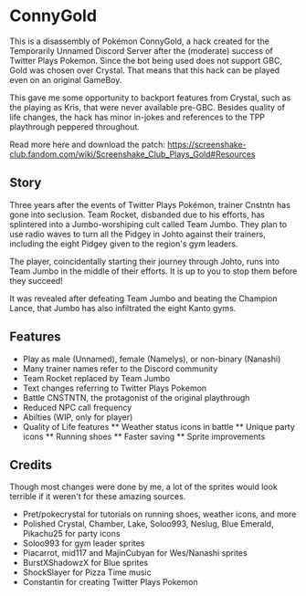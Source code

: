 # ConnyGold

This is a disassembly of Pokémon ConnyGold, a hack created for the Temporarily Unnamed Discord Server after the (moderate) success of Twitter Plays Pokemon. Since the bot being used does not support GBC, Gold was chosen over Crystal. That means that this hack can be played even on an original GameBoy.

This gave me some opportunity to backport features from Crystal, such as the playing as Kris, that were never available pre-GBC. Besides quality of life changes, the hack has minor in-jokes and references to the 
TPP playthrough peppered throughout. 

Read more here and download the patch: https://screenshake-club.fandom.com/wiki/Screenshake_Club_Plays_Gold#Resources

## Story
Three years after the events of Twitter Plays Pokémon, trainer Cnstntn has gone into seclusion. Team Rocket, disbanded due to his efforts, has splintered into a Jumbo-worshiping cult called Team Jumbo. They plan to use radio waves to turn all the Pidgey in Johto against their trainers, including the eight Pidgey given to the region's gym leaders.

The player, coincidentally starting their journey through Johto, runs into Team Jumbo in the middle of their efforts. It is up to you to stop them before they succeed!

It was revealed after defeating Team Jumbo and beating the Champion Lance, that Jumbo has also infiltrated the eight Kanto gyms. 

##  Features
* Play as male (Unnamed), female (Namelys), or non-binary (Nanashi)
* Many trainer names refer to the Discord community
* Team Rocket replaced by Team Jumbo
* Text changes referring to Twitter Plays Pokemon
* Battle CNSTNTN, the protagonist of the original playthrough
* Reduced NPC call frequency
* Abilties (WIP, only for player)
* Quality of Life features
** Weather status icons in battle
** Unique party icons
** Running shoes
** Faster saving
** Sprite improvements

## Credits
Though most changes were done by me, a lot of the sprites would look terrible if it weren't for these amazing sources.

* Pret/pokecrystal for tutorials on running shoes, weather icons, and more
* Polished Crystal, Chamber, Lake, Soloo993, Neslug, Blue Emerald, Pikachu25 for party icons
* Soloo993 for gym leader sprites
* Piacarrot, mid117 and MajinCubyan for Wes/Nanashi sprites
* BurstXShadowzX for Blue sprites
* ShockSlayer for Pizza Time music
* Constantin for creating Twitter Plays Pokemon
